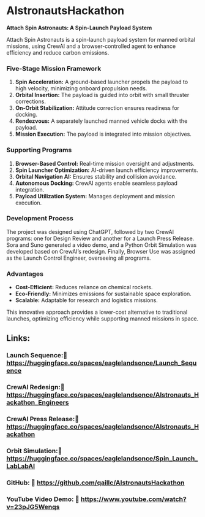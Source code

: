 # AIstronautsHackathon

**Attach Spin Astronauts: A Spin-Launch Payload System**

Attach Spin Astronauts is a spin-launch payload system for manned orbital missions, using CrewAI and a browser-controlled agent to enhance efficiency and reduce carbon emissions.

### Five-Stage Mission Framework
1. **Spin Acceleration:** A ground-based launcher propels the payload to high velocity, minimizing onboard propulsion needs.
2. **Orbital Insertion:** The payload is guided into orbit with small thruster corrections.
3. **On-Orbit Stabilization:** Attitude correction ensures readiness for docking.
4. **Rendezvous:** A separately launched manned vehicle docks with the payload.
5. **Mission Execution:** The payload is integrated into mission objectives.

### Supporting Programs
1. **Browser-Based Control:** Real-time mission oversight and adjustments.
2. **Spin Launcher Optimization:** AI-driven launch efficiency improvements.
3. **Orbital Navigation AI:** Ensures stability and collision avoidance.
4. **Autonomous Docking:** CrewAI agents enable seamless payload integration.
5. **Payload Utilization System:** Manages deployment and mission execution.

### Development Process
The project was designed using ChatGPT, followed by two CrewAI programs: one for Design Review and another for a Launch Press Release. Sora and Suno generated a video demo, and a Python Orbit Simulation was developed based on CrewAI’s redesign. Finally, Browser Use was assigned as the Launch Control Engineer, overseeing all programs.

### Advantages
- **Cost-Efficient:** Reduces reliance on chemical rockets.
- **Eco-Friendly:** Minimizes emissions for sustainable space exploration.
- **Scalable:** Adaptable for research and logistics missions.

This innovative approach provides a lower-cost alternative to traditional launches, optimizing efficiency while supporting manned missions in space.

## Links:

### Launch Sequence:🔗 https://huggingface.co/spaces/eaglelandsonce/Launch_Sequence
### CrewAI Redesign:🔗 https://huggingface.co/spaces/eaglelandsonce/AIstronauts_Hackathon_Engineers 
### CrewAI Press Release:🔗 https://huggingface.co/spaces/eaglelandsonce/AIstronauts_Hackathon
### Orbit Simulation:🔗 https://huggingface.co/spaces/eaglelandsonce/Spin_Launch_LabLabAI
### GitHub: 🔗 https://github.com/qaillc/AIstronautsHackathon
### YouTube Video Demo: 🔗 https://www.youtube.com/watch?v=23pJG5Wenqs




